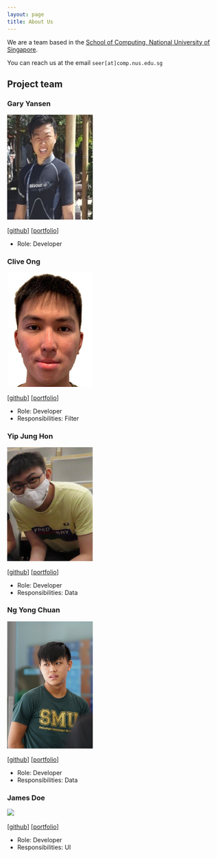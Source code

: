 ```yaml
---
layout: page
title: About Us
---
```


We are a team based in the [School of Computing, National University of Singapore](http://www.comp.nus.edu.sg).

You can reach us at the email `seer[at]comp.nus.edu.sg`

## Project team

### Gary Yansen

<img src="images/g4ryy.png" width="200px">

[[github](https://github.com/g4ryy)]
[[portfolio](team/johndoe.md)]

* Role: Developer

### Clive Ong

<img src="images/cliveong.png" width="200px">

[[github](http://github.com/cliveong)]
[[portfolio](team/johndoe.md)]

* Role: Developer
* Responsibilities: Filter

### Yip Jung Hon

<img src="images/junghon3709.png" width="200px">

[[github](http://github.com/johndoe)] [[portfolio](team/johndoe.md)]

* Role: Developer
* Responsibilities: Data

### Ng Yong Chuan

<img src="images/random689.png" width="200px">

[[github](http://github.com/random689)]
[[portfolio](team/johndoe.md)]

* Role: Developer
* Responsibilities: Data

### James Doe

<img src="images/johndoe.png" width="200px">

[[github](http://github.com/johndoe)]
[[portfolio](team/johndoe.md)]

* Role: Developer
* Responsibilities: UI
